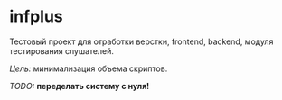 # infplus

Тестовый проект для отработки верстки, frontend, backend, модуля тестирования слушателей.

*Цель:* минимализация объема скриптов.

*TODO:* **переделать систему с нуля!**
